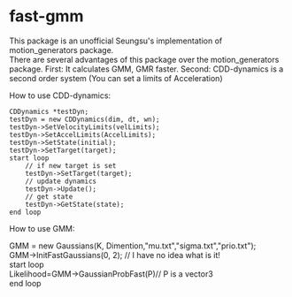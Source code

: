 # fast-gmm

This package is an unofficial Seungsu's implementation of motion_generators package.   
There are several advantages of this package over the motion_generators package. First: It calculates GMM, GMR faster.   Second: CDD-dynamics is a second order system (You can set a limits of Acceleration)


How to use CDD-dynamics:  


	CDDynamics *testDyn;  
	testDyn = new CDDynamics(dim, dt, wn);  
	testDyn->SetVelocityLimits(velLimits);  
	testDyn->SetAccelLimits(AccelLimits);  
	testDyn->SetState(initial);  
	testDyn->SetTarget(target);  
	start loop  
		// if new target is set  
		testDyn->SetTarget(target);  
		// update dynamics  
		testDyn->Update();  
		// get state  
		testDyn->GetState(state);  
	end loop  
  

How to use GMM:  


GMM = new Gaussians(K, Dimention,"mu.txt","sigma.txt","prio.txt");  
	GMM->InitFastGaussians(0, 2); // I have no idea what is it!  
start loop  
Likelihood=GMM->GaussianProbFast(P)// P is a vector3  
end loop  

